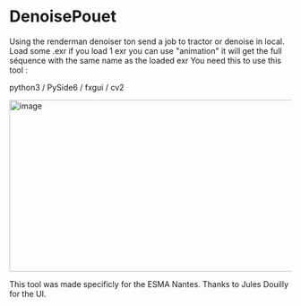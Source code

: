 # DenoisePouet
Using the renderman denoiser ton send a job to tractor or denoise in local.
Load some .exr
if you load 1 exr you can use "animation" it will get the full séquence with the same name as the loaded exr 
You need this to use this tool :

python3 / PySide6 / fxgui / cv2

<img width="835" height="306" alt="image" src="https://github.com/user-attachments/assets/1e5818b0-53cd-48eb-ac3e-6896072135b9" />

This tool was made specificly for the ESMA Nantes.
Thanks to Jules Douilly for the UI.
